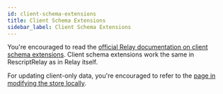 ```yaml
---
id: client-schema-extensions
title: Client Schema Extensions
sidebar_label: Client Schema Extensions
---
```


You're encouraged to read the [official Relay documentation on client schema extensions](https://relay.dev/docs/guides/client-schema-extensions/). Client schema extensions work the same in RescriptRelay as in Relay itself.

For updating client-only data, you're encouraged to refer to the [page in modifying the store locally](interacting-with-the-store.md).
